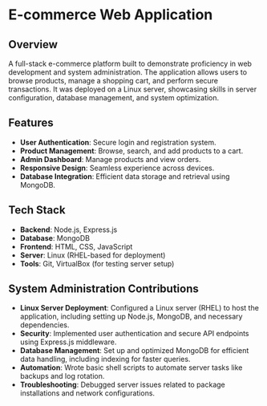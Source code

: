 # E-commerce Web Application

## Overview
A full-stack e-commerce platform built to demonstrate proficiency in web development and system administration. The application allows users to browse products, manage a shopping cart, and perform secure transactions. It was deployed on a Linux server, showcasing skills in server configuration, database management, and system optimization.

## Features
- **User Authentication**: Secure login and registration system.
- **Product Management**: Browse, search, and add products to a cart.
- **Admin Dashboard**: Manage products and view orders.
- **Responsive Design**: Seamless experience across devices.
- **Database Integration**: Efficient data storage and retrieval using MongoDB.

## Tech Stack
- **Backend**: Node.js, Express.js
- **Database**: MongoDB
- **Frontend**: HTML, CSS, JavaScript
- **Server**: Linux (RHEL-based for deployment)
- **Tools**: Git, VirtualBox (for testing server setup)

## System Administration Contributions
- **Linux Server Deployment**: Configured a Linux server (RHEL) to host the application, including setting up Node.js, MongoDB, and necessary dependencies.
- **Security**: Implemented user authentication and secure API endpoints using Express.js middleware.
- **Database Management**: Set up and optimized MongoDB for efficient data handling, including indexing for faster queries.
- **Automation**: Wrote basic shell scripts to automate server tasks like backups and log rotation.
- **Troubleshooting**: Debugged server issues related to package installations and network configurations.
